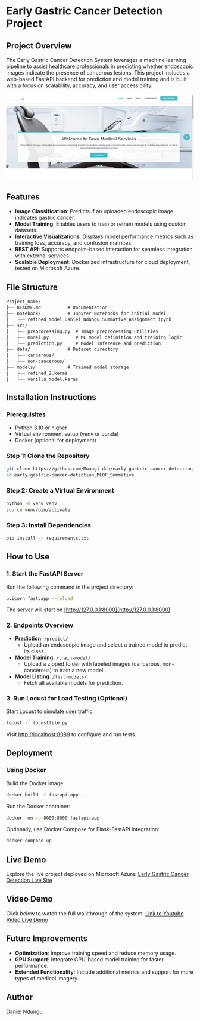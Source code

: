 # Early Gastric Cancer Detection Project
## Project Overview

The Early Gastric Cancer Detection System leverages a machine learning pipeline to assist healthcare professionals in predicting whether endoscopic images indicate the presence of cancerous lesions. This project includes a web-based FastAPI backend for prediction and model training and is built with a focus on scalability, accuracy, and user accessibility.

![Early Gastric Cancer Detection](./readme_images/egcd-homepage.png)

## Features

- **Image Classification**: Predicts if an uploaded endoscopic image indicates gastric cancer.
- **Model Training**: Enables users to train or retrain models using custom datasets.
- **Interactive Visualizations**: Displays model performance metrics such as training loss, accuracy, and confusion matrices.
- **REST API**: Supports endpoint-based interaction for seamless integration with external services.
- **Scalable Deployment**: Dockerized infrastructure for cloud deployment, tested on Microsoft Azure.

## File Structure

```
Project_name/
├── README.md          # Documentation
├── notebook/          # Jupyter Notebooks for initial model
│   └── refined_model_Daniel_Ndungu_Summative_Assignment.ipynb
├── src/              
│   ├── preprocessing.py  # Image preprocessing utilities
│   ├── model.py          # ML model definition and training logic
│   └── prediction.py     # Model inference and prediction
├── data/              # Dataset directory
│   ├── cancerous/             
│   └── non-cancerous/             
├── models/            # Trained model storage
│   ├── refined_2.keras   
│   └── vanilla_model.keras    
```

## Installation Instructions

### Prerequisites

- Python 3.10 or higher
- Virtual environment setup (venv or conda)
- Docker (optional for deployment)

### Step 1: Clone the Repository

```bash
git clone https://github.com/Mwangi-dan/early-gastric-cancer-detection_MLOP_Summative.git
cd early-gastric-cancer-detection_MLOP_Summative
```

### Step 2: Create a Virtual Environment

```bash
python -m venv venv
source venv/bin/activate 
```

### Step 3: Install Dependencies

```bash
pip install -r requirements.txt
```

## How to Use

### 1. Start the FastAPI Server

Run the following command in the project directory:

```bash
uvicorn fast:app --reload
```

The server will start on [http://127.0.0.1:8000](http://127.0.0.1:8000).

### 2. Endpoints Overview

- **Prediction**: `/predict/`
    - Upload an endoscopic image and select a trained model to predict its class.
- **Model Training**: `/train-model/`
    - Upload a zipped folder with labeled images (cancerous, non-cancerous) to train a new model.
- **Model Listing**: `/list-models/`
    - Fetch all available models for prediction.

### 3. Run Locust for Load Testing (Optional)

Start Locust to simulate user traffic:

```bash
locust -f locustfile.py
```

Visit [http://localhost:8089](http://localhost:8089) to configure and run tests.

## Deployment

### Using Docker

Build the Docker image:

```bash
docker build -t fastapi-app .
```

Run the Docker container:

```bash
docker run -p 8000:8000 fastapi-app
```

Optionally, use Docker Compose for Flask-FastAPI integration:

```bash
docker-compose up
```

## Live Demo

Explore the live project deployed on Microsoft Azure: [Early Gastric Cancer Detection Live Site](https://gastriccancerapp.azurewebsites.net/)

## Video Demo

Click below to watch the full walkthrough of the system:
[Link to Youtube Video Live Demo](https://youtu.be/kIsQD86w0-o)

## Future Improvements

- **Optimization**: Improve training speed and reduce memory usage.
- **GPU Support**: Integrate GPU-based model training for faster performance.
- **Extended Functionality**: Include additional metrics and support for more types of medical imagery.


## Author
[Daniel Ndungu](https://www.linkedin.com/in/daniel-mwangi-68490a236/)
